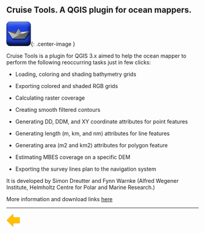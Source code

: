 ## Cruise Tools. A QGIS plugin for ocean mappers.



![logo](../resources/QGIS_cruiseTools_logo.png){: .center-image }

Cruise Tools is a plugin for QGIS 3.x aimed to help the ocean mapper to  perform the following reoccurring tasks just in few clicks:

 - Loading, coloring and shading bathymetry grids

 - Exporting colored and shaded RGB grids

 - Calculating raster coverage

 - Creating smooth filtered contours

 - Generating DD, DDM, and XY coordinate attributes for point features

 - Generating length (m, km, and nm) attributes for line features

 - Generating area (m2 and km2) attributes for polygon feature

 - Estimating MBES coverage on a specific DEM

 - Exporting the survey lines plan to the navigation system

  

It is developed by Simon Dreutter and  Fynn Warnke  (Alfred Wegener Institute, Helmholtz Centre for Polar and Marine Research.)

More information and download links [here](https://github.com/simondreutter/cruisetools) 

***

[![Back to Projects](../resources/back.png)](../projects.md)

